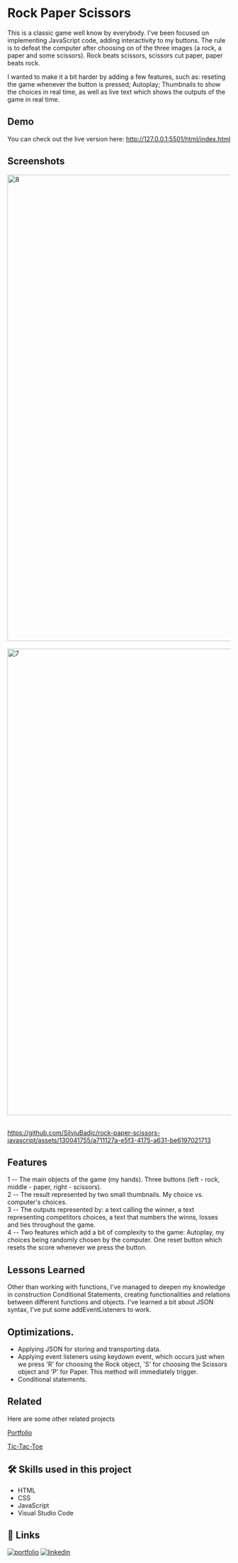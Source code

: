 

# Rock Paper Scissors
This is a classic game well know by everybody. I've been focused on implementing JavaScript code, adding interactivity to my buttons. The rule is to defeat the computer after choosing on of the three images (a rock, a paper and some scissors). Rock beats scissors, scissors cut paper, paper beats rock. 

I wanted to make it a bit harder by adding a few features, such as: reseting the game whenever the button is pressed; Autoplay; Thumbnails to show the choices in real time, as well as live text which shows the outputs of the game in real time.


## Demo
You can check out the live version here:
http://127.0.0.1:5501/html/index.html

## Screenshots
<img width="1050" alt="8" src="https://github.com/SilviuBadic/rock-paper-scissors-javascript/assets/130041755/f3d35a5c-f743-4a61-b742-5543487bc1b7">
<br>
<br>
<img width="1050" alt="7" src="https://github.com/SilviuBadic/rock-paper-scissors-javascript/assets/130041755/8c21a6fe-3880-429a-b119-96a501b4b381">
<br>
<br>


https://github.com/SilviuBadic/rock-paper-scissors-javascript/assets/130041755/a711127a-e5f3-4175-a631-be6197021713

## Features

1 -- The main objects of the game (my hands). Three buttons (left - rock, middle - paper, right - scissors). <br>
2 -- The result represented by two small thumbnails. My choice vs. computer's choices. <br>
3 -- The outputs represented by: a text calling the winner, a text representing competitors choices, a text that numbers the winns, losses and ties throughout the game. <br>
4 -- Two features which add a bit of complexity to the game: Autoplay, my choices being randomly chosen by the computer. One reset button which resets the score whenever we press the button. <br>

## Lessons Learned
Other than working with functions, I've managed to deepen my knowledge in construction Conditional Statements, creating functionalities and relations between different functions and objects. I've learned a bit about JSON syntax, I've put some addEventListeners to work.
## Optimizations.

- Applying JSON for storing and transporting data.
- Applying event listeners using keydown event, which occurs just when we press 'R' for choosing the Rock object, 'S' for choosing the Scissors object and 'P' for Paper. This method will immediately trigger.
- Conditional statements.



## Related

Here are some other related projects

[Portfolio](https://silviubadic.github.io/portfolio/html/index.html) 

[Tic-Tac-Toe](https://github.com/SilviuBadic/tic-tac-toe-javascript)


## 🛠 Skills used in this project
- HTML
- CSS
- JavaScript
- Visual Studio Code


## 🔗 Links
[![portfolio](https://img.shields.io/badge/my_portfolio-000?style=for-the-badge&logo=ko-fi&logoColor=white)](https://github.com/SilviuBadic)
[![linkedin](https://img.shields.io/badge/linkedin-0A66C2?style=for-the-badge&logo=linkedin&logoColor=white)](https://www.linkedin.com/in/silviu-nicolae-badicel-8ab9b01b3/)


